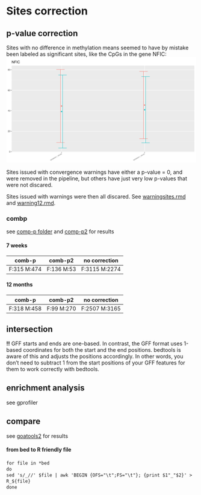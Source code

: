 # Sites correction 
## p-value correction

Sites with no difference in methylation means seemed to have by mistake been labeled as significant sites, like the CpGs in the gene NFIC:   
![](../img/nfic.png) 

Sites issued with convergence warnings have either a p-value = 0, and were removed in the pipeline, but others have just very low p-values that were not discared. 

Sites issued with warnings were then all discared. See [warningsites.rmd](warningsites.rmd) and [warning12.rmd](./warning12.rmd).

### combp 
see [comp-p folder](../combp) and   [comp-p2](./combp2) for results

#### 7 weeks
|   comb-p   | comb-p2|   no correction |
|---------   |---------  |--------|
|F:315 M:474 |F:136 M:53|F:3115 M:2274|


#### 12 months

|   comb-p   | comb-p2|   no correction |
|---------   |---------  |--------|
|F:318 M:458 |F:99 M:270|F:2507 M:3165|

## intersection 

**!!** GFF starts and ends are one-based.
In contrast, the GFF format uses 1-based coordinates for both the start and the end positions. bedtools is aware of this and adjusts the positions accordingly. In other words, you don’t need to subtract 1 from the start positions of your GFF features for them to work correctly with bedtools.

## enrichment analysis 
see gprofiler 

## compare 
see [goatools2](./goatools2) for results



#### from bed to R friendly file 
```
for file in *bed
do
sed 's/_//' $file | awk 'BEGIN {OFS="\t";FS="\t"}; {print $1"_"$2}' > R_${file}
done
```


